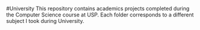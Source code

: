 #University
This repository contains academics projects completed during the Computer Science course at USP. Each folder corresponds to a different subject I took during University. 
